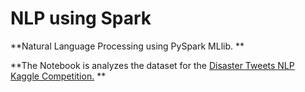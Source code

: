 # NLP using Spark

**Natural Language Processing using PySpark MLlib.  **

**The Notebook is analyzes the dataset for the [Disaster Tweets NLP Kaggle Competition.](https://www.kaggle.com/c/nlp-getting-started)
**
